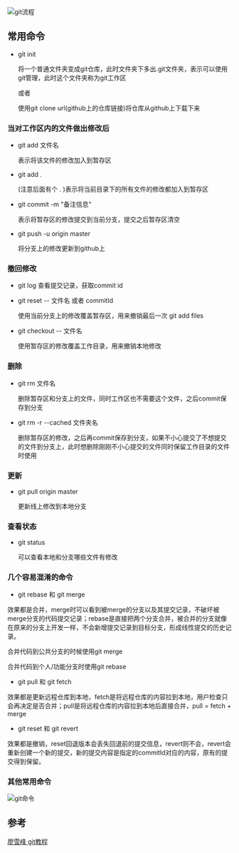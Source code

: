 ![git流程](https://github.com/Nixum/Java-Note/raw/master/picture/git_flow.jpg)

## 常用命令

* git init

  将一个普通文件夹变成git仓库，此时文件夹下多出.git文件夹，表示可以使用git管理，此时这个文件夹称为git工作区
  
  或者
  
  使用git clone url(github上的仓库链接)将仓库从github上下载下来

### 当对工作区内的文件做出修改后
* git add 文件名

  表示将该文件的修改加入到暂存区

* git add . 

  (注意后面有个 . )表示将当前目录下的所有文件的修改都加入到暂存区

* git commit -m "备注信息"

  表示将暂存区的修改提交到当前分支，提交之后暂存区清空

* git push -u origin master

  将分支上的修改更新到github上

### 撤回修改
* git log 查看提交记录，获取commit id

* git reset -- 文件名 或者 commitId

  使用当前分支上的修改覆盖暂存区，用来撤销最后一次 git add files

* git checkout -- 文件名

  使用暂存区的修改覆盖工作目录，用来撤销本地修改

### 删除
* git rm 文件名

  删除暂存区和分支上的文件，同时工作区也不需要这个文件，之后commit保存到分支

* git rm -r --cached 文件夹名

  删除暂存区的修改，之后再commit保存到分支，如果不小心提交了不想提交的文件到分支上，此时想删除刚刚不小心提交的文件同时保留工作目录的文件时使用

### 更新

* git pull origin master

  更新线上修改到本地分支

### 查看状态
* git status

  可以查看本地和分支哪些文件有修改

### 几个容易混淆的命令

* git rebase 和 git merge

效果都是合并，merge时可以看到被merge的分支以及其提交记录，不破坏被merge分支的代码提交记录；rebase是直接把两个分支合并，被合并的分支就像在原来的分支上开发一样，不会新增提交记录到目标分支，形成线性提交的历史记录。

合并代码到公共分支的时候使用git merge

合并代码到个人/功能分支时使用git rebase

* git pull 和 git fetch

效果都是更新远程仓库到本地，fetch是将远程仓库的内容拉到本地，用户检查只会再决定是否合并；pull是将远程仓库的内容拉到本地后直接合并，pull = fetch + merge

* git reset 和 git revert

效果都是撤销，reset回退版本会丢失回退前的提交信息，revert则不会，revert会重新创建一个新的提交，新的提交内容是指定的commitId对应的内容，原有的提交得到保留。

### 其他常用命令  

![git命令](https://github.com/Nixum/Java-Note/raw/master/picture/git_command.png)

## 参考

[廖雪峰 git教程](https://www.liaoxuefeng.com/wiki/0013739516305929606dd18361248578c67b8067c8c017b000 "")
